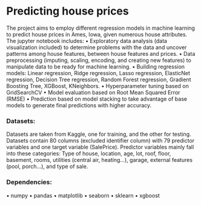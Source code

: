 # Predicting house prices
The project aims to employ different regression models in machine learning to predict house prices in Ames, Iowa, given numerous house attributes. 
The jupyter notebook includes:
•	Exploratory data analysis (data visualization included) to determine problems with the data and uncover patterns among house features, between house features and prices.
•	Data preprocessing (imputing, scaling, encoding, and creating new features) to manipulate data to be ready for machine learning.
•	Building regression models: Linear regression, Ridge regression, Lasso regression, ElasticNet regression, Decision Tree regression, Random Forest regression, Gradient Boosting Tree, XGBoost, KNeighbors.
•	Hyperparameter tuning based on GridSearchCV
•	Model evaluation based on Root Mean Squared Error (RMSE)
•	Prediction based on model stacking to take advantage of base models to generate final predictions with higher accuracy.

### Datasets:
Datasets are taken from Kaggle, one for training, and the other for testing.
Datasets contain 80 columns (excluded identifier column) with 79 predictor variables and one target variable (SalePrice). Predictor variables mainly fall into these categories: Type of house, location, age, lot, roof, floor, basement, rooms, utilities (central air, heating…), garage, external features (pool, porch…), and type of sale.

### Dependencies:
•	numpy
•	pandas
•	matplotlib
•	seaborn
•	sklearn
•	xgboost
